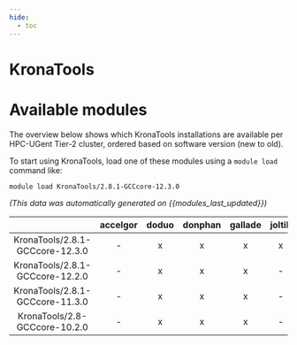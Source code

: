 ```yaml
---
hide:
  - toc
---
```


KronaTools
==========

# Available modules


The overview below shows which KronaTools installations are available per HPC-UGent Tier-2 cluster, ordered based on software version (new to old).

To start using KronaTools, load one of these modules using a `module load` command like:

```shell
module load KronaTools/2.8.1-GCCcore-12.3.0
```

*(This data was automatically generated on {{modules_last_updated}})*  

| |accelgor|doduo|donphan|gallade|joltik|shinx|
| :---: | :---: | :---: | :---: | :---: | :---: | :---: |
|KronaTools/2.8.1-GCCcore-12.3.0|-|x|x|x|x|x|
|KronaTools/2.8.1-GCCcore-12.2.0|-|x|x|x|-|-|
|KronaTools/2.8.1-GCCcore-11.3.0|-|x|x|x|-|-|
|KronaTools/2.8-GCCcore-10.2.0|-|x|x|x|-|-|
